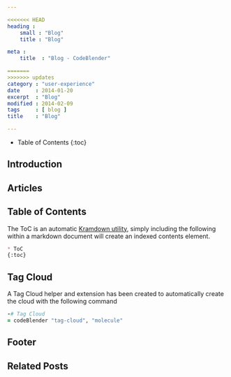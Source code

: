 ```yaml
---

<<<<<<< HEAD
heading :
    small : "Blog"
    title : "Blog"

meta :
    title  : "Blog - CodeBlender"

=======
>>>>>>> updates
category : "user-experience"
date     : 2014-01-20
excerpt  : "Blog"
modified : 2014-02-09
tags     : [ blog ]
title    : "Blog"

---
```


* Table of Contents
{:toc}

## Introduction

## Articles

## Table of Contents
The ToC is an automatic [Kramdown utility][], simply including the following
within a markdown document will create an indexed contents element.

~~~markdown
* ToC
{:toc}
~~~~

## Tag Cloud
A Tag Cloud helper and extension has been created to automatically create the cloud
with the following command

~~~ruby
-# Tag Cloud
= codeBlender "tag-cloud", "molecule"
~~~

## Footer

## Related Posts
[Kramdown utility]:http://kramdown.gettalong.org/converter/html.html#toc

